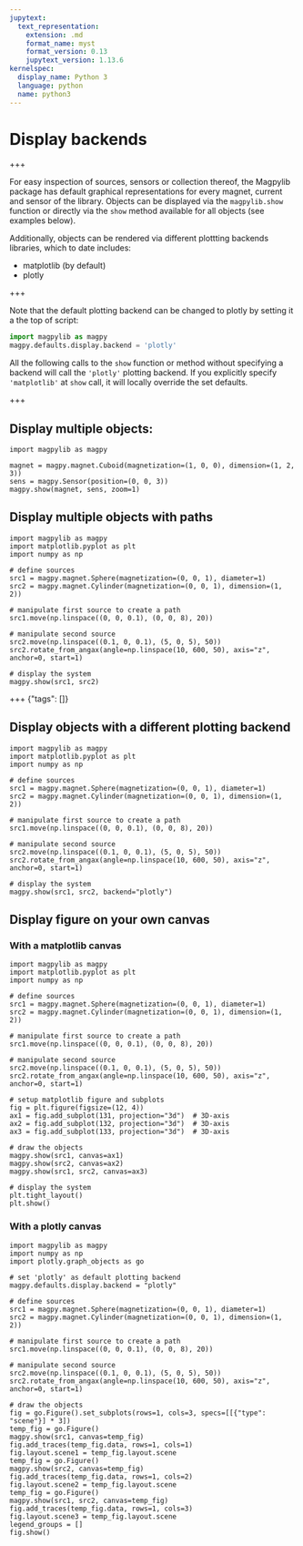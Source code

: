 ```yaml
---
jupytext:
  text_representation:
    extension: .md
    format_name: myst
    format_version: 0.13
    jupytext_version: 1.13.6
kernelspec:
  display_name: Python 3
  language: python
  name: python3
---
```


# Display backends

+++

For easy inspection of sources, sensors or collection thereof, the Magpylib package has default graphical representations for every magnet, current and sensor of the library. Objects can be displayed via the `magpylib.show` function or directly via the `show` method available for all objects (see examples below). 

Additionally, objects can be rendered via different plottting backends libraries, which to date includes:

- matplotlib (by default)
- plotly

+++

Note that the default plotting backend can be changed to plotly by setting it a the top of script:
```python
import magpylib as magpy
magpy.defaults.display.backend = 'plotly'
```

All the following calls to the `show` function or method without specifying a backend will call the `'plotly'` plotting backend. If you explicitly specify `'matplotlib'` at `show` call, it will locally override the set defaults.

+++

## Display multiple objects:

```{code-cell} ipython3
import magpylib as magpy

magnet = magpy.magnet.Cuboid(magnetization=(1, 0, 0), dimension=(1, 2, 3))
sens = magpy.Sensor(position=(0, 0, 3))
magpy.show(magnet, sens, zoom=1)
```

## Display multiple objects with paths

```{code-cell} ipython3
import magpylib as magpy
import matplotlib.pyplot as plt
import numpy as np

# define sources
src1 = magpy.magnet.Sphere(magnetization=(0, 0, 1), diameter=1)
src2 = magpy.magnet.Cylinder(magnetization=(0, 0, 1), dimension=(1, 2))

# manipulate first source to create a path
src1.move(np.linspace((0, 0, 0.1), (0, 0, 8), 20))

# manipulate second source
src2.move(np.linspace((0.1, 0, 0.1), (5, 0, 5), 50))
src2.rotate_from_angax(angle=np.linspace(10, 600, 50), axis="z", anchor=0, start=1)

# display the system
magpy.show(src1, src2)
```

+++ {"tags": []}

## Display objects with a different plotting backend

```{code-cell} ipython3
import magpylib as magpy
import matplotlib.pyplot as plt
import numpy as np

# define sources
src1 = magpy.magnet.Sphere(magnetization=(0, 0, 1), diameter=1)
src2 = magpy.magnet.Cylinder(magnetization=(0, 0, 1), dimension=(1, 2))

# manipulate first source to create a path
src1.move(np.linspace((0, 0, 0.1), (0, 0, 8), 20))

# manipulate second source
src2.move(np.linspace((0.1, 0, 0.1), (5, 0, 5), 50))
src2.rotate_from_angax(angle=np.linspace(10, 600, 50), axis="z", anchor=0, start=1)

# display the system
magpy.show(src1, src2, backend="plotly")
```

## Display figure on your own canvas

### With a matplotlib canvas

```{code-cell} ipython3
import magpylib as magpy
import matplotlib.pyplot as plt
import numpy as np

# define sources
src1 = magpy.magnet.Sphere(magnetization=(0, 0, 1), diameter=1)
src2 = magpy.magnet.Cylinder(magnetization=(0, 0, 1), dimension=(1, 2))

# manipulate first source to create a path
src1.move(np.linspace((0, 0, 0.1), (0, 0, 8), 20))

# manipulate second source
src2.move(np.linspace((0.1, 0, 0.1), (5, 0, 5), 50))
src2.rotate_from_angax(angle=np.linspace(10, 600, 50), axis="z", anchor=0, start=1)

# setup matplotlib figure and subplots
fig = plt.figure(figsize=(12, 4))
ax1 = fig.add_subplot(131, projection="3d")  # 3D-axis
ax2 = fig.add_subplot(132, projection="3d")  # 3D-axis
ax3 = fig.add_subplot(133, projection="3d")  # 3D-axis

# draw the objects
magpy.show(src1, canvas=ax1)
magpy.show(src2, canvas=ax2)
magpy.show(src1, src2, canvas=ax3)

# display the system
plt.tight_layout()
plt.show()
```

### With a plotly canvas

```{code-cell} ipython3
import magpylib as magpy
import numpy as np
import plotly.graph_objects as go

# set 'plotly' as default plotting backend
magpy.defaults.display.backend = "plotly"

# define sources
src1 = magpy.magnet.Sphere(magnetization=(0, 0, 1), diameter=1)
src2 = magpy.magnet.Cylinder(magnetization=(0, 0, 1), dimension=(1, 2))

# manipulate first source to create a path
src1.move(np.linspace((0, 0, 0.1), (0, 0, 8), 20))

# manipulate second source
src2.move(np.linspace((0.1, 0, 0.1), (5, 0, 5), 50))
src2.rotate_from_angax(angle=np.linspace(10, 600, 50), axis="z", anchor=0, start=1)

# draw the objects
fig = go.Figure().set_subplots(rows=1, cols=3, specs=[[{"type": "scene"}] * 3])
temp_fig = go.Figure()
magpy.show(src1, canvas=temp_fig)
fig.add_traces(temp_fig.data, rows=1, cols=1)
fig.layout.scene1 = temp_fig.layout.scene
temp_fig = go.Figure()
magpy.show(src2, canvas=temp_fig)
fig.add_traces(temp_fig.data, rows=1, cols=2)
fig.layout.scene2 = temp_fig.layout.scene
temp_fig = go.Figure()
magpy.show(src1, src2, canvas=temp_fig)
fig.add_traces(temp_fig.data, rows=1, cols=3)
fig.layout.scene3 = temp_fig.layout.scene
legend_groups = []
fig.show()
```
